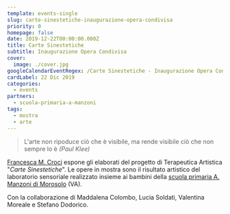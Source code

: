 ```yaml
---
template: events-single
slug: carte-sinestetiche-inaugurazione-opera-condivisa
priority: 0
homepage: false
date: 2019-12-22T00:00:00.000Z
title: Carte Sinestetiche
subtitle: Inaugurazione Opera Condivisa
cover:
  image: ./cover.jpg
googleCalendarEventRegex: /Carte Sinestetiche - Inaugurazione Opera Condivisa/
cardLabel: 22 Dic 2019
categories:
  - events
partners:
  - scuola-primaria-a-manzoni
tags:
  - mostra
  - arte
---
```


<EntryInfo variant="frequency" label="Quando" value="Domenica 22 dicembre 2019"/>
<EntryInfo variant="price" label="Ingresso gratuito" value="dalle 15:00 alle 18:00"/>
<EntryInfo variant="location" label="A LaSchola" value="[Via Maroni 13, Casciago 21020, VA](https://g.page/laschola?share)"/>
<EntryInfo variant="facebook" label="Segui l'evento" value="su [facebook](https://www.facebook.com/events/3241209085954310/)" bottom={6}/>

>L'arte non ripoduce ciò che è visibile, ma rende visibile ciò che non sempre lo è _(Paul Klee)_

<Col initial narrow>

[Francesca M. Croci](https://www.facebook.com/francesca.croci.505) espone gli elaborati del progetto di Terapeutica Artistica "*Carte Sinestetiche*". Le opere in mostra sono il risultato artistico del laboratorio sensoriale realizzato insieme ai bambini della [scuola primaria A. Manzoni di Morosolo](/partners/scuola-primaria-a-manzoni) (VA).

Con la collaborazione di Maddalena Colombo, Lucia Soldati, Valentina Moreale e Stefano Dodorico.

</Col>
